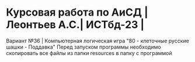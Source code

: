 # Курсовая работа по АиСД | Леонтьев А.С.| ИСТбд-23 |
Вариант №36 | Компьютерная логическая игра "80 - клеточные русские шашки - Поддавка"
Перед запуском программы необходимо скопировать все файлы из папки resources в папку с программой
